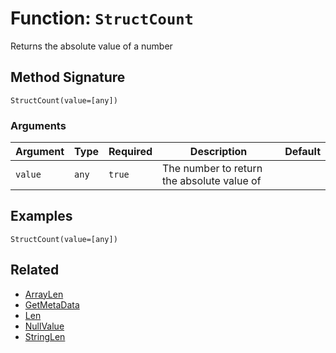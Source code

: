 [comment]: # (Note: This documentation is generated dynamically in the build process.  To modify the contents, change the javadoc on the _invoke method of the BIF class)

# Function: `StructCount`

Returns the absolute value of a number

## Method Signature

```
StructCount(value=[any])
```

### Arguments


| Argument | Type | Required | Description | Default |
|----------|------|----------|-------------|---------|
| `value` | `any` | `true` | The number to return the absolute value of |  |

## Examples

```
StructCount(value=[any])
```

## Related

  * [ArrayLen](./ArrayLen.md)
  * [GetMetaData](./GetMetaData.md)
  * [Len](./Len.md)
  * [NullValue](./NullValue.md)
  * [StringLen](./StringLen.md)
